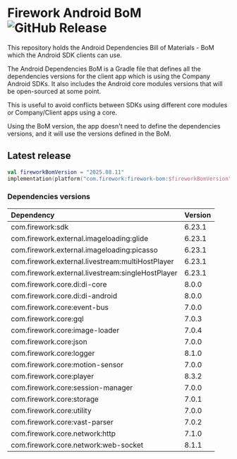 # Firework Android BoM ![GitHub Release](https://img.shields.io/github/v/release/loopsocial/firework-android-bom?label=GitHub%20Release&color=%2399CC00)

This repository holds the Android Dependencies Bill of Materials - BoM which the Android SDK clients can use.

The Android Dependencies BoM is a Gradle file that defines all the dependencies versions for the client app which is using the Company Android SDKs.
It also includes the Android core modules versions that will be open-sourced at some point.

This is useful to avoid conflicts between SDKs using different core modules or Company/Client apps using a core.

Using the BoM version, the app doesn't need to define the dependencies versions, and it will use the versions defined in the BoM.

## Latest release

```kotlin
val fireworkBomVersion = "2025.08.11"
implementation(platform("com.firework:firework-bom:$fireworkBomVersion"))
```

### Dependencies versions

| Dependency                                        | Version |
| :------------------------------------------------ | :------ |
| com.firework:sdk                                  | 6.23.1  |
| com.firework.external.imageloading:glide          | 6.23.1  |
| com.firework.external.imageloading:picasso        | 6.23.1  |
| com.firework.external.livestream:multiHostPlayer  | 6.23.1  |
| com.firework.external.livestream:singleHostPlayer | 6.23.1  |
| com.firework.core.di:di-core                      | 8.0.0   |
| com.firework.core.di:di-android                   | 8.0.0   |
| com.firework.core:event-bus                       | 7.0.0   |
| com.firework.core:gql                             | 7.0.3   |
| com.firework.core:image-loader                    | 7.0.4   |
| com.firework.core:json                            | 7.0.0   |
| com.firework.core:logger                          | 8.1.0   |
| com.firework.core:motion-sensor                   | 7.0.0   |
| com.firework.core:player                          | 8.3.2   |
| com.firework.core:session-manager                 | 7.0.0   |
| com.firework.core:storage                         | 7.0.1   |
| com.firework.core:utility                         | 7.0.0   |
| com.firework.core:vast-parser                     | 7.0.2   |
| com.firework.core.network:http                    | 7.1.0   |
| com.firework.core.network:web-socket              | 8.1.1   |
